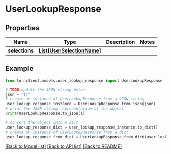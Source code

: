 # UserLookupResponse


## Properties

Name | Type | Description | Notes
------------ | ------------- | ------------- | -------------
**selections** | [**List[UserSelectionName]**](UserSelectionName.md) |  | 

## Example

```python
from tornclient.models.user_lookup_response import UserLookupResponse

# TODO update the JSON string below
json = "{}"
# create an instance of UserLookupResponse from a JSON string
user_lookup_response_instance = UserLookupResponse.from_json(json)
# print the JSON string representation of the object
print(UserLookupResponse.to_json())

# convert the object into a dict
user_lookup_response_dict = user_lookup_response_instance.to_dict()
# create an instance of UserLookupResponse from a dict
user_lookup_response_from_dict = UserLookupResponse.from_dict(user_lookup_response_dict)
```
[[Back to Model list]](../README.md#documentation-for-models) [[Back to API list]](../README.md#documentation-for-api-endpoints) [[Back to README]](../README.md)


